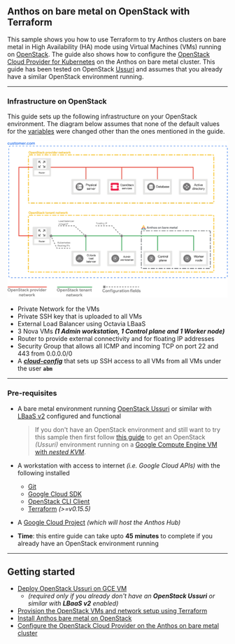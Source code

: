 ## Anthos on bare metal on OpenStack with Terraform

This sample shows you how to use Terraform to try Anthos clusters on bare
metal in High Availability (HA) mode using Virtual Machines (VMs) running on
[OpenStack](https://www.openstack.org/). The guide also shows how to configure
the [OpenStack Cloud Provider for Kubernetes](https://github.com/kubernetes/cloud-provider-openstack)
on the Anthos on bare metal cluster. This guide has been tested on OpenStack
[Ussuri](https://releases.openstack.org/ussuri/index.html) and assumes that you
already have a similar OpenStack environment running.

---
### Infrastructure on OpenStack

This guide sets up the following infrastructure on your OpenStack environment.
The diagram below assumes that none of the default values for the
[variables](variables.tf) were changed other than the ones mentioned in the
guide.
<p align="center">
  <img src="docs/images/openstack-setup.png" width="700">
</p>

- Private Network for the VMs
- Private SSH key that is uploaded to all VMs
- External Load Balancer using Octavia LBaaS
- 3 Nova VMs ***(1 Admin workstation, 1 Control plane and 1 Worker node)***
- Router to provide external connectivity and for floating IP addresses
- Security Group that allows all ICMP and incoming TCP on port 22 and 443 from 0.0.0.0/0
- A [***cloud-config***](resources/cloud-config.yaml) that sets up SSH access to all VMs from all VMs under the user **`abm`**

---

### Pre-requisites
- A bare metal environment running [OpenStack Ussuri](https://releases.openstack.org/ussuri/index.html)
  or similar with [LBaaS v2](https://docs.openstack.org/mitaka/networking-guide/config-lbaas.html)
  configured and functional
  > If you don't have an OpenStack environment and still want to try this sample
    then first follow [this guide](/anthos-bm-openstack-terraform/docs/install_openstack_on_gce.md)
    to get an OpenStack _(Ussuri)_ environment running on a [Google Compute Engine VM with _nested KVM_](https://cloud.google.com/compute/docs/instances/nested-virtualization/overview).

- A workstation with access to internet _(i.e. Google Cloud APIs)_ with the
  following installed
  - [Git](https://www.atlassian.com/git/tutorials/install-git)
  - [Google Cloud SDK](https://cloud.google.com/sdk/docs/install)
  - [OpenStack CLI Client](https://docs.openstack.org/newton/user-guide/common/cli-install-openstack-command-line-clients.html)
  - [Terraform](https://learn.hashicorp.com/tutorials/terraform/install-cli) _(>=v0.15.5)_

- A [Google Cloud Project](https://cloud.google.com/resource-manager/docs/creating-managing-projects) _(which will host the Anthos Hub)_
- **Time**: this entire guide can take upto **45 minutes** to complete if you already have an OpenStack environment running

---
## Getting started

- [Deploy OpenStack Ussuri on GCE VM](/anthos-bm-openstack-terraform/docs/install_openstack_on_gce.md)
  - _(required only if you already don't have an **OpenStack Ussuri** or similar with **LBaaS v2** enabled)_
- [Provision the OpenStack VMs and network setup using Terraform](/docs/configure_openstack.md)
- [Install Anthos bare metal on OpenStack](docs/install_abm.md)
- [Configure the OpenStack Cloud Provider on the Anthos on bare metal cluster](docs/openstack_cloud_provider.md)
